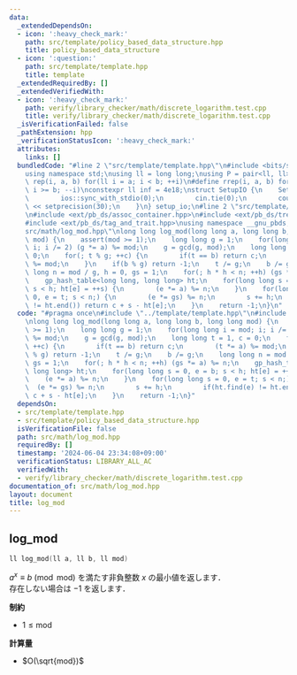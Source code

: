 ```yaml
---
data:
  _extendedDependsOn:
  - icon: ':heavy_check_mark:'
    path: src/template/policy_based_data_structure.hpp
    title: policy_based_data_structure
  - icon: ':question:'
    path: src/template/template.hpp
    title: template
  _extendedRequiredBy: []
  _extendedVerifiedWith:
  - icon: ':heavy_check_mark:'
    path: verify/library_checker/math/discrete_logarithm.test.cpp
    title: verify/library_checker/math/discrete_logarithm.test.cpp
  _isVerificationFailed: false
  _pathExtension: hpp
  _verificationStatusIcon: ':heavy_check_mark:'
  attributes:
    links: []
  bundledCode: "#line 2 \"src/template/template.hpp\"\n#include <bits/stdc++.h>\n\
    using namespace std;\nusing ll = long long;\nusing P = pair<ll, ll>;\n#define\
    \ rep(i, a, b) for(ll i = a; i < b; ++i)\n#define rrep(i, a, b) for(ll i = a;\
    \ i >= b; --i)\nconstexpr ll inf = 4e18;\nstruct SetupIO {\n    SetupIO() {\n\
    \        ios::sync_with_stdio(0);\n        cin.tie(0);\n        cout << fixed\
    \ << setprecision(30);\n    }\n} setup_io;\n#line 2 \"src/template/policy_based_data_structure.hpp\"\
    \n#include <ext/pb_ds/assoc_container.hpp>\n#include <ext/pb_ds/tree_policy.hpp>\n\
    #include <ext/pb_ds/tag_and_trait.hpp>\nusing namespace __gnu_pbds;\n#line 4 \"\
    src/math/log_mod.hpp\"\nlong long log_mod(long long a, long long b, long long\
    \ mod) {\n    assert(mod >= 1);\n    long long g = 1;\n    for(long long i = mod;\
    \ i; i /= 2) (g *= a) %= mod;\n    g = gcd(g, mod);\n    long long t = 1, c =\
    \ 0;\n    for(; t % g; ++c) {\n        if(t == b) return c;\n        (t *= a)\
    \ %= mod;\n    }\n    if(b % g) return -1;\n    t /= g;\n    b /= g;\n    long\
    \ long n = mod / g, h = 0, gs = 1;\n    for(; h * h < n; ++h) (gs *= a) %= n;\n\
    \    gp_hash_table<long long, long long> ht;\n    for(long long s = 0, e = b;\
    \ s < h; ht[e] = ++s) {\n        (e *= a) %= n;\n    }\n    for(long long s =\
    \ 0, e = t; s < n;) {\n        (e *= gs) %= n;\n        s += h;\n        if(ht.find(e)\
    \ != ht.end()) return c + s - ht[e];\n    }\n    return -1;\n}\n"
  code: "#pragma once\n#include \"../template/template.hpp\"\n#include \"../template/policy_based_data_structure.hpp\"\
    \nlong long log_mod(long long a, long long b, long long mod) {\n    assert(mod\
    \ >= 1);\n    long long g = 1;\n    for(long long i = mod; i; i /= 2) (g *= a)\
    \ %= mod;\n    g = gcd(g, mod);\n    long long t = 1, c = 0;\n    for(; t % g;\
    \ ++c) {\n        if(t == b) return c;\n        (t *= a) %= mod;\n    }\n    if(b\
    \ % g) return -1;\n    t /= g;\n    b /= g;\n    long long n = mod / g, h = 0,\
    \ gs = 1;\n    for(; h * h < n; ++h) (gs *= a) %= n;\n    gp_hash_table<long long,\
    \ long long> ht;\n    for(long long s = 0, e = b; s < h; ht[e] = ++s) {\n    \
    \    (e *= a) %= n;\n    }\n    for(long long s = 0, e = t; s < n;) {\n      \
    \  (e *= gs) %= n;\n        s += h;\n        if(ht.find(e) != ht.end()) return\
    \ c + s - ht[e];\n    }\n    return -1;\n}"
  dependsOn:
  - src/template/template.hpp
  - src/template/policy_based_data_structure.hpp
  isVerificationFile: false
  path: src/math/log_mod.hpp
  requiredBy: []
  timestamp: '2024-06-04 23:34:08+09:00'
  verificationStatus: LIBRARY_ALL_AC
  verifiedWith:
  - verify/library_checker/math/discrete_logarithm.test.cpp
documentation_of: src/math/log_mod.hpp
layout: document
title: log_mod
---
```


## log_mod

```cpp
ll log_mod(ll a, ll b, ll mod)
```

$a^x \equiv b \pmod{\mathrm{mod}}$ を満たす非負整数 $x$ の最小値を返します．<br>
存在しない場合は $-1$ を返します．

**制約**

- $1 \leq \mathrm{mod}$

**計算量**

- $O(\sqrt{mod})$